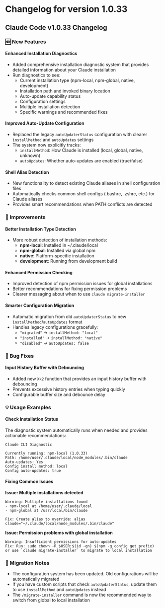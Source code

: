 # Changelog for version 1.0.33

## Claude Code v1.0.33 Changelog

### 🆕 New Features

#### **Enhanced Installation Diagnostics**
- Added comprehensive installation diagnostic system that provides detailed information about your Claude installation
- Run diagnostics to see:
  - Current installation type (npm-local, npm-global, native, development)
  - Installation path and invoked binary location
  - Auto-update capability status
  - Configuration settings
  - Multiple installation detection
  - Specific warnings and recommended fixes

#### **Improved Auto-Update Configuration**
- Replaced the legacy `autoUpdaterStatus` configuration with clearer `installMethod` and `autoUpdates` settings
- The system now explicitly tracks:
  - `installMethod`: How Claude is installed (local, global, native, unknown)
  - `autoUpdates`: Whether auto-updates are enabled (true/false)

#### **Shell Alias Detection**
- New functionality to detect existing Claude aliases in shell configuration files
- Automatically checks common shell configs (.bashrc, .zshrc, etc.) for Claude aliases
- Provides smart recommendations when PATH conflicts are detected

### 🔧 Improvements

#### **Better Installation Type Detection**
- More robust detection of installation methods:
  - **npm-local**: Installed in ~/.claude/local
  - **npm-global**: Installed via global npm
  - **native**: Platform-specific installation
  - **development**: Running from development build

#### **Enhanced Permission Checking**
- Improved detection of npm permission issues for global installations
- Better recommendations for fixing permission problems
- Clearer messaging about when to use `claude migrate-installer`

#### **Smarter Configuration Migration**
- Automatic migration from old `autoUpdaterStatus` to new `installMethod`/`autoUpdates` format
- Handles legacy configurations gracefully:
  - `"migrated"` → `installMethod: "local"`
  - `"installed"` → `installMethod: "native"`
  - `"disabled"` → `autoUpdates: false`

### 🐛 Bug Fixes

#### **Input History Buffer with Debouncing**
- Added new `Xk2` function that provides an input history buffer with debouncing
- Prevents excessive history entries when typing quickly
- Configurable buffer size and debounce delay

### 💡 Usage Examples

#### Check Installation Status
The diagnostic system automatically runs when needed and provides actionable recommendations:

```
Claude CLI Diagnostic

Currently running: npm-local (1.0.33)
Path: /home/user/.claude/local/node_modules/.bin/claude
Auto-updates: Yes
Config install method: local
Config auto-updates: true
```

#### Fixing Common Issues

**Issue: Multiple installations detected**
```
Warning: Multiple installations found
- npm-local at /home/user/.claude/local
- npm-global at /usr/local/bin/claude

Fix: Create alias to override: alias claude="~/.claude/local/node_modules/.bin/claude"
```

**Issue: Permission problems with global installation**
```
Warning: Insufficient permissions for auto-updates
Fix: Run: sudo chown -R $USER:$(id -gn) $(npm -g config get prefix)
or use `claude migrate-installer` to migrate to local installation
```

### 🔄 Migration Notes

- The configuration system has been updated. Old configurations will be automatically migrated
- If you have custom scripts that check `autoUpdaterStatus`, update them to use `installMethod` and `autoUpdates` instead
- The `/migrate-installer` command is now the recommended way to switch from global to local installation
